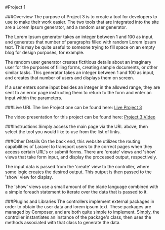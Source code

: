 #Project 1

###Overview
The purpose of Project 3 is to create a tool for developers to use to make their work easier. The two tools that are integrated into the site are a Lorem Ipsum generator, and a random user generator.

The Lorem Ipsum generator takes an integer between 1 and 100 as input, and generates that number of paragraphs filled with random Lorem Ipsum text. This may be quite useful to someone trying to fill space on an empty blog for design purposes, for example.

The random user generator creates fictitious details about an imaginary user for the purposes of filling forms, creating sample documents, or other similar tasks. This generator takes an integer between 1 and 100 as input, and creates that number of users and displays them on screen.

If a user enters some input besides an integer in the allowed range, they are sent to an error page instructing them to return to the form and enter an input within the parameters.


###Live URL
The live Project one can be found here:
[Live Project 3](http://p3.benorman.com)

The video presentation for this project can be found here:
[Project 3 Video](http://youtu.be/7YNMWb1X-fM)

###Instructions
Simply access the main page via the URL above, then select the tool you would like to use from the list of links.

###Other Details
On the back end, this website utilizes the routing capabilities of Laravel to transport users to the correct pages when they access certain URL's or submit forms.
There are 'create' views and 'show' views that take form input, and display the processed output, respectively.

The input data is passed from the 'create' view to the controller, where some logic creates the desired output. This output is then passed to the 'show' view for display.

The 'show' views use a small amount of the blade language combined with a simple foreach statement to iterate over the data that is passed to it.

###Plugins and Libraries
The controllers implement external packages in order to obtain the user data and lorem ipsum text. These packages are managed by Composer, and are both quite simple to implement.
Simply, the controller instantiates an instance of the package's class, then uses the methods associated with that class to generate the data.